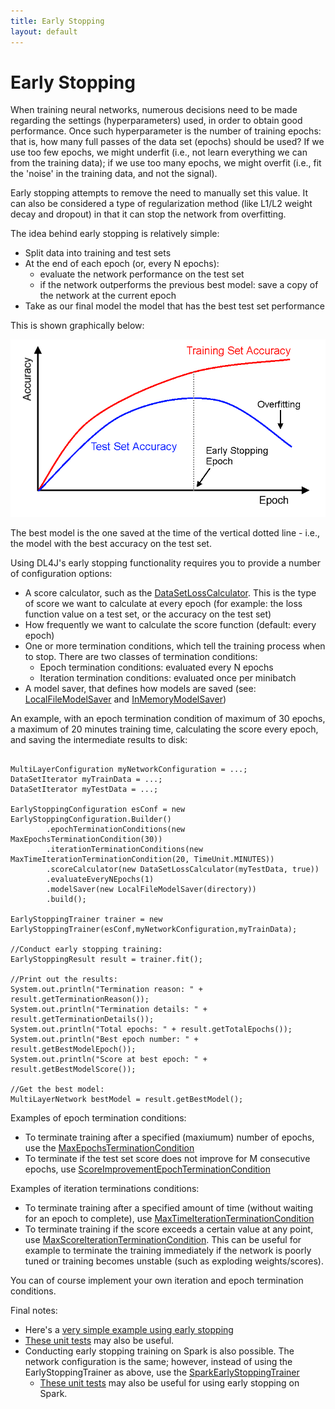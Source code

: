 ```yaml
---
title: Early Stopping
layout: default
---
```


# Early Stopping

When training neural networks, numerous decisions need to be made regarding the settings (hyperparameters) used, in order to obtain good performance. Once such hyperparameter is the number of training epochs: that is, how many full passes of the data set (epochs) should be used? If we use too few epochs, we might underfit (i.e., not learn everything we can from the training data); if we use too many epochs, we might overfit (i.e., fit the 'noise' in the training data, and not the signal).

Early stopping attempts to remove the need to manually set this value. It can also be considered a type of regularization method (like L1/L2 weight decay and dropout) in that it can stop the network from overfitting.

The idea behind early stopping is relatively simple:

* Split data into training and test sets
* At the end of each epoch (or, every N epochs):
  * evaluate the network performance on the test set
  * if the network outperforms the previous best model: save a copy of the network at the current epoch
* Take as our final model the model that has the best test set performance


This is shown graphically below:

![Early Stopping](./img/earlystopping.png)

The best model is the one saved at the time of the vertical dotted line - i.e., the model with the best accuracy on the test set.


Using DL4J's early stopping functionality requires you to provide a number of configuration options:

* A score calculator, such as the [DataSetLossCalculator](https://github.com/deeplearning4j/deeplearning4j/blob/master/deeplearning4j-core/src/main/java/org/deeplearning4j/earlystopping/scorecalc/DataSetLossCalculator.java). This is the type of score we want to calculate at every epoch (for example: the loss function value on a test set, or the accuracy on the test set)
* How frequently we want to calculate the score function (default: every epoch)
* One or more termination conditions, which tell the training process when to stop. There are two classes of termination conditions:
  * Epoch termination conditions: evaluated every N epochs
  * Iteration termination conditions: evaluated once per minibatch
* A model saver, that defines how models are saved (see: [LocalFileModelSaver](https://github.com/deeplearning4j/deeplearning4j/blob/master/deeplearning4j-core/src/main/java/org/deeplearning4j/earlystopping/saver/LocalFileModelSaver.java) and [InMemoryModelSaver](https://github.com/deeplearning4j/deeplearning4j/blob/master/deeplearning4j-core/src/main/java/org/deeplearning4j/earlystopping/saver/InMemoryModelSaver.java))

An example, with an epoch termination condition of maximum of 30 epochs, a maximum of 20 minutes training time, calculating the score every epoch, and saving the intermediate results to disk:

```

MultiLayerConfiguration myNetworkConfiguration = ...;
DataSetIterator myTrainData = ...;
DataSetIterator myTestData = ...;

EarlyStoppingConfiguration esConf = new EarlyStoppingConfiguration.Builder()
		.epochTerminationConditions(new MaxEpochsTerminationCondition(30))
		.iterationTerminationConditions(new MaxTimeIterationTerminationCondition(20, TimeUnit.MINUTES))
		.scoreCalculator(new DataSetLossCalculator(myTestData, true))
        .evaluateEveryNEpochs(1)
		.modelSaver(new LocalFileModelSaver(directory))
		.build();

EarlyStoppingTrainer trainer = new EarlyStoppingTrainer(esConf,myNetworkConfiguration,myTrainData);

//Conduct early stopping training:
EarlyStoppingResult result = trainer.fit();

//Print out the results:
System.out.println("Termination reason: " + result.getTerminationReason());
System.out.println("Termination details: " + result.getTerminationDetails());
System.out.println("Total epochs: " + result.getTotalEpochs());
System.out.println("Best epoch number: " + result.getBestModelEpoch());
System.out.println("Score at best epoch: " + result.getBestModelScore());

//Get the best model:
MultiLayerNetwork bestModel = result.getBestModel();

```




Examples of epoch termination conditions:

* To terminate training after a specified (maxiumum) number of epochs, use the [MaxEpochsTerminationCondition](https://github.com/deeplearning4j/deeplearning4j/blob/master/deeplearning4j-core/src/main/java/org/deeplearning4j/earlystopping/termination/MaxEpochsTerminationCondition.java)
* To terminate if the test set score does not improve for M consecutive epochs, use [ScoreImprovementEpochTerminationCondition](https://github.com/deeplearning4j/deeplearning4j/blob/master/deeplearning4j-core/src/main/java/org/deeplearning4j/earlystopping/termination/ScoreImprovementEpochTerminationCondition.java)

Examples of iteration terminations conditions:

* To terminate training after a specified amount of time (without waiting for an epoch to complete),  use [MaxTimeIterationTerminationCondition](https://github.com/deeplearning4j/deeplearning4j/blob/master/deeplearning4j-core/src/main/java/org/deeplearning4j/earlystopping/termination/MaxTimeIterationTerminationCondition.java)
* To terminate training if the score exceeds a certain value at any point, use [MaxScoreIterationTerminationCondition](https://github.com/deeplearning4j/deeplearning4j/blob/master/deeplearning4j-core/src/main/java/org/deeplearning4j/earlystopping/termination/MaxScoreIterationTerminationCondition.java). This can be useful for example to terminate the training immediately if the network is poorly tuned or training becomes unstable (such as exploding weights/scores).

You can of course implement your own iteration and epoch termination conditions.


Final notes:

* Here's a [very simple example using early stopping](https://github.com/deeplearning4j/dl4j-examples/blob/master/src/main/java/org/deeplearning4j/examples/misc/earlystopping/EarlyStoppingMNIST.java)
* [These unit tests](https://github.com/deeplearning4j/deeplearning4j/blob/master/deeplearning4j-core/src/test/java/org/deeplearning4j/earlystopping/TestEarlyStopping.java) may also be useful.
* Conducting early stopping training on Spark is also possible. The network configuration is the same; however, instead of using the EarlyStoppingTrainer as above, use the [SparkEarlyStoppingTrainer](https://github.com/deeplearning4j/deeplearning4j/blob/master/deeplearning4j-scaleout/spark/dl4j-spark/src/main/java/org/deeplearning4j/spark/earlystopping/SparkEarlyStoppingTrainer.java)
  *  [These unit tests](https://github.com/deeplearning4j/deeplearning4j/blob/master/deeplearning4j-scaleout/spark/dl4j-spark/src/test/java/org/deeplearning4j/spark/TestEarlyStoppingSpark.java) may also be useful for using early stopping on Spark.
